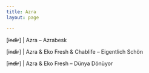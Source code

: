 ```yaml
---
title: Azra
layout: page

---
```

[<del>indir</del>] | Azra &#8211; Azrabesk

[<del>indir</del>] | Azra & Eko Fresh & Chablife &#8211; Eigentlich Schön

[<del>indir</del>] | Azra & Eko Fresh &#8211; Dünya Dönüyor